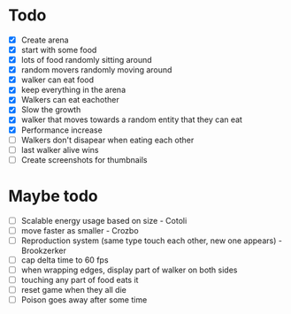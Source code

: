 # Todo

-   [x] Create arena
-   [x] start with some food
-   [x] lots of food randomly sitting around
-   [x] random movers randomly moving around
-   [x] walker can eat food
-   [x] keep everything in the arena
-   [x] Walkers can eat eachother
-   [x] Slow the growth
-   [x] walker that moves towards a random entity that they can eat
-   [x] Performance increase
-   [ ] Walkers don't disapear when eating each other
-   [ ] last walker alive wins
-   [ ] Create screenshots for thumbnails

# Maybe todo

-   [ ] Scalable energy usage based on size - Cotoli
-   [ ] move faster as smaller - Crozbo
-   [ ] Reproduction system (same type touch each other, new one appears) - Brookzerker
-   [ ] cap delta time to 60 fps
-   [ ] when wrapping edges, display part of walker on both sides
-   [ ] touching any part of food eats it
-   [ ] reset game when they all die
-   [ ] Poison goes away after some time
